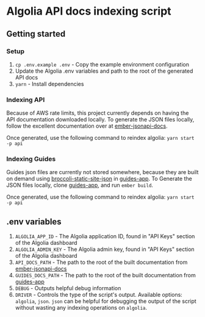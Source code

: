 # Algolia API docs indexing script

## Getting started

### Setup

1. `cp .env.example .env` - Copy the example environment configuration
2. Update the Algolia .env variables and path to the root of the generated API docs
3. `yarn` - Install dependencies

### Indexing API

Because of AWS rate limits, this project currently depends on having the API documentation downloaded locally. To generate the JSON files locally, follow the excellent documentation over at [ember-jsonapi-docs](https://github.com/ember-learn/ember-jsonapi-docs#running-the-app).

Once generated, use the following command to reindex algolia:
`yarn start -p api`

### Indexing Guides

Guides json files are currently not stored somewhere, because they are built on demand using [broccoli-static-site-json](https://github.com/stonecircle/broccoli-static-site-json) in [guides-app](https://github.com/ember-learn/guides-app).
To Generate the JSON files locally, clone [guides-app](https://github.com/ember-learn/guides-app), and run `ember build`.

Once generated, use the following command to reindex algolia:
`yarn start -p api`


## .env variables

1. `ALGOLIA_APP_ID` - The Algolia application ID, found in "API Keys" section of the Algolia dashboard
2. `ALGOLIA_ADMIN_KEY` - The Algolia admin key, found in "API Keys" section of the Algolia dashboard
3. `API_DOCS_PATH` - The path to the root of the built documentation from [ember-jsonapi-docs](https://github.com/ember-learn/ember-jsonapi-docs#running-the-app)
3. `GUIDES_DOCS_PATH` - The path to the root of the built documentation from [guides-app](https://github.com/ember-learn/guides-app)
4. `DEBUG` - Outputs helpful debug information
5. `DRIVER` - Controls the type of the script's output. Available options: `algolia`, `json`. `json` can be helpful for debugging the output of the script without wasting any indexing operations on `algolia`.
